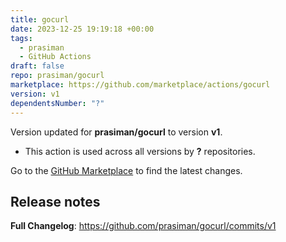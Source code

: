 ```yaml
---
title: gocurl
date: 2023-12-25 19:19:18 +00:00
tags:
  - prasiman
  - GitHub Actions
draft: false
repo: prasiman/gocurl
marketplace: https://github.com/marketplace/actions/gocurl
version: v1
dependentsNumber: "?"
---
```



Version updated for **prasiman/gocurl** to version **v1**.
- This action is used across all versions by **?** repositories.

Go to the [GitHub Marketplace](https://github.com/marketplace/actions/gocurl) to find the latest changes.

## Release notes

**Full Changelog**: https://github.com/prasiman/gocurl/commits/v1
